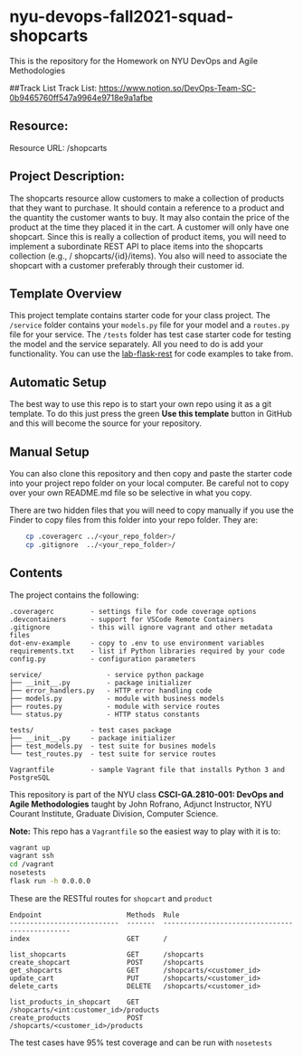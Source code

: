 # nyu-devops-fall2021-squad-shopcarts
This is the repository for the Homework on NYU DevOps and Agile Methodologies

##Track List
Track List: https://www.notion.so/DevOps-Team-SC-0b9465760ff547a9964e9718e9a1afbe

## Resource:
Resource URL: /shopcarts

## Project Description:
The shopcarts resource allow customers to make a collection of products that they want to purchase. It should contain a reference to a product and the quantity the customer wants to buy. It may also contain the price of the product at the time they placed it in the cart. A customer will only have one shopcart. Since this is really a collection of product items, you will need to implement a subordinate REST API to place items into the shopcarts collection (e.g., / shopcarts/{id}/items). You also will need to associate the shopcart with a customer preferably through their customer id.

## Template Overview
This project template contains starter code for your class project. The `/service` folder contains your `models.py` file for your model and a `routes.py` file for your service. The `/tests` folder has test case starter code for testing the model and the service separately. All you need to do is add your functionality. You can use the [lab-flask-rest](https://github.com/nyu-devops/lab-flask-rest) for code examples to take from.

## Automatic Setup
The best way to use this repo is to start your own repo using it as a git template. To do this just press the green **Use this template** button in GitHub and this will become the source for your repository.

## Manual Setup
You can also clone this repository and then copy and paste the starter code into your project repo folder on your local computer. Be careful not to copy over your own README.md file so be selective in what you copy.

There are two hidden files that you will need to copy manually if you use the Finder to copy files from this folder into your repo folder. They are:

```bash
    cp .coveragerc ../<your_repo_folder>/
    cp .gitignore  ../<your_repo_folder>/
```

## Contents
The project contains the following:

```text
.coveragerc         - settings file for code coverage options
.devcontainers      - support for VSCode Remote Containers
.gitignore          - this will ignore vagrant and other metadata files
dot-env-example     - copy to .env to use environment variables
requirements.txt    - list if Python libraries required by your code
config.py           - configuration parameters

service/                - service python package
├── __init__.py         - package initializer
├── error_handlers.py   - HTTP error handling code
├── models.py           - module with business models
├── routes.py           - module with service routes
└── status.py           - HTTP status constants

tests/              - test cases package
├── __init__.py     - package initializer
├── test_models.py  - test suite for busines models
└── test_routes.py  - test suite for service routes

Vagrantfile         - sample Vagrant file that installs Python 3 and PostgreSQL
```

This repository is part of the NYU class **CSCI-GA.2810-001: DevOps and Agile Methodologies** taught by John Rofrano, Adjunct Instructor, NYU Courant Institute, Graduate Division, Computer Science.


**Note:** This repo has a `Vagrantfile` so the easiest way to play with it is to:

```bash
vagrant up
vagrant ssh
cd /vagrant
nosetests
flask run -h 0.0.0.0
```

These are the RESTful routes for `shopcart` and `product`
```
Endpoint                     Methods  Rule
---------------------------  -------  -----------------------------------------------
index                        GET      /

list_shopcarts               GET      /shopcarts
create_shopcart              POST     /shopcarts
get_shopcarts                GET      /shopcarts/<customer_id>
update_cart                  PUT      /shopcarts/<customer_id>
delete_carts                 DELETE   /shopcarts/<customer_id>

list_products_in_shopcart    GET      /shopcarts/<int:customer_id>/products
create_products              POST     /shopcarts/<customer_id>/products
```

The test cases have 95% test coverage and can be run with `nosetests`